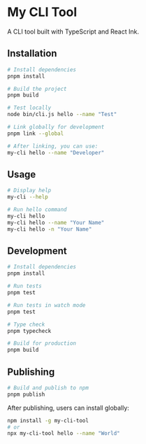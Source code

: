 # My CLI Tool

A CLI tool built with TypeScript and React Ink.

## Installation

```bash
# Install dependencies
pnpm install

# Build the project
pnpm build

# Test locally
node bin/cli.js hello --name "Test"

# Link globally for development
pnpm link --global

# After linking, you can use:
my-cli hello --name "Developer"
```

## Usage

```bash
# Display help
my-cli --help

# Run hello command
my-cli hello
my-cli hello --name "Your Name"
my-cli hello -n "Your Name"
```

## Development

```bash
# Install dependencies
pnpm install

# Run tests
pnpm test

# Run tests in watch mode
pnpm test

# Type check
pnpm typecheck

# Build for production
pnpm build
```

## Publishing

```bash
# Build and publish to npm
pnpm publish
```

After publishing, users can install globally:

```bash
npm install -g my-cli-tool
# or
npx my-cli-tool hello --name "World"
```